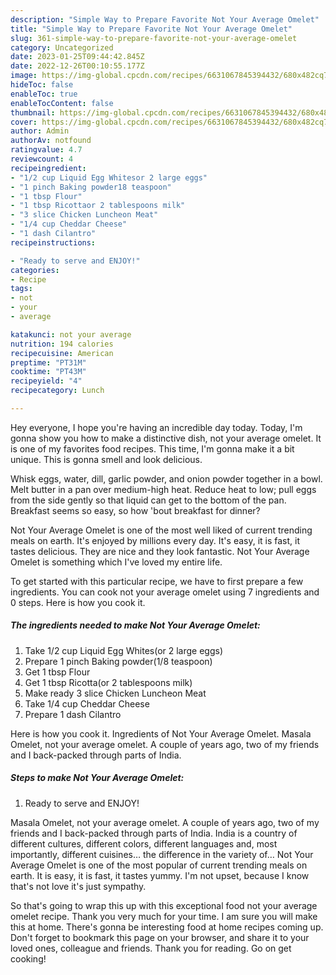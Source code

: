 ```yaml
---
description: "Simple Way to Prepare Favorite Not Your Average Omelet"
title: "Simple Way to Prepare Favorite Not Your Average Omelet"
slug: 361-simple-way-to-prepare-favorite-not-your-average-omelet
category: Uncategorized
date: 2023-01-25T09:44:42.845Z
date: 2022-12-26T00:10:55.177Z
image: https://img-global.cpcdn.com/recipes/6631067845394432/680x482cq70/not-your-average-omelet-recipe-main-photo.jpg
hideToc: false
enableToc: true
enableTocContent: false
thumbnail: https://img-global.cpcdn.com/recipes/6631067845394432/680x482cq70/not-your-average-omelet-recipe-main-photo.jpg
cover: https://img-global.cpcdn.com/recipes/6631067845394432/680x482cq70/not-your-average-omelet-recipe-main-photo.jpg
author: Admin
authorAv: notfound
ratingvalue: 4.7
reviewcount: 4
recipeingredient:
- "1/2 cup Liquid Egg Whitesor 2 large eggs"
- "1 pinch Baking powder18 teaspoon"
- "1 tbsp Flour"
- "1 tbsp Ricottaor 2 tablespoons milk"
- "3 slice Chicken Luncheon Meat"
- "1/4 cup Cheddar Cheese"
- "1 dash Cilantro"
recipeinstructions:

- "Ready to serve and ENJOY!"
categories:
- Recipe
tags:
- not
- your
- average

katakunci: not your average 
nutrition: 194 calories
recipecuisine: American
preptime: "PT31M"
cooktime: "PT43M"
recipeyield: "4"
recipecategory: Lunch

---
```



Hey everyone, I hope you're having an incredible day today. Today, I'm gonna show you how to make a distinctive dish, not your average omelet. It is one of my favorites food recipes. This time, I'm gonna make it a bit unique. This is gonna smell and look delicious.

Whisk eggs, water, dill, garlic powder, and onion powder together in a bowl. Melt butter in a pan over medium-high heat. Reduce heat to low; pull eggs from the side gently so that liquid can get to the bottom of the pan. Breakfast seems so easy, so how &#39;bout breakfast for dinner?

Not Your Average Omelet is one of the most well liked of current trending meals on earth. It's enjoyed by millions every day. It's easy, it is fast, it tastes delicious. They are nice and they look fantastic. Not Your Average Omelet is something which I've loved my entire life.


To get started with this particular recipe, we have to first prepare a few ingredients. You can cook not your average omelet using 7 ingredients and 0 steps. Here is how you cook it.

<!--inarticleads1-->

##### The ingredients needed to make Not Your Average Omelet:

1. Take 1/2 cup Liquid Egg Whites(or 2 large eggs)
1. Prepare 1 pinch Baking powder(1/8 teaspoon)
1. Get 1 tbsp Flour
1. Get 1 tbsp Ricotta(or 2 tablespoons milk)
1. Make ready 3 slice Chicken Luncheon Meat
1. Take 1/4 cup Cheddar Cheese
1. Prepare 1 dash Cilantro


Here is how you cook it. Ingredients of Not Your Average Omelet. Masala Omelet, not your average omelet. A couple of years ago, two of my friends and I back-packed through parts of India. 

<!--inarticleads2-->

##### Steps to make Not Your Average Omelet:


1. Ready to serve and ENJOY!

Masala Omelet, not your average omelet. A couple of years ago, two of my friends and I back-packed through parts of India. India is a country of different cultures, different colors, different languages and, most importantly, different cuisines… the difference in the variety of… Not Your Average Omelet is one of the most popular of current trending meals on earth. It is easy, it is fast, it tastes yummy. I&#39;m not upset, because I know that&#39;s not love it&#39;s just sympathy. 

So that's going to wrap this up with this exceptional food not your average omelet recipe. Thank you very much for your time. I am sure you will make this at home. There's gonna be interesting food at home recipes coming up. Don't forget to bookmark this page on your browser, and share it to your loved ones, colleague and friends. Thank you for reading. Go on get cooking!
